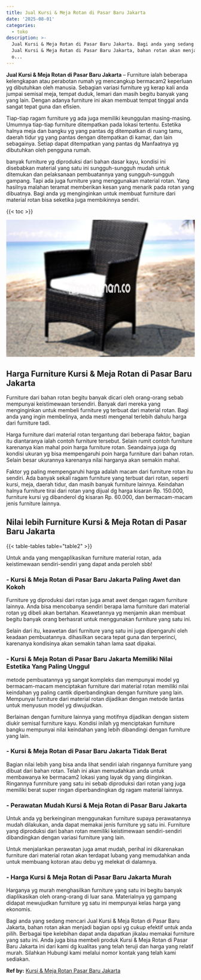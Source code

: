 ```yaml
---
title: Jual Kursi & Meja Rotan di Pasar Baru Jakarta
date: '2025-08-01'
categories:
  - toko
description: >-
  Jual Kursi & Meja Rotan di Pasar Baru Jakarta. Bagi anda yang sedang mencari
  Jual Kursi & Meja Rotan di Pasar Baru Jakarta, bahan rotan akan menjadi bagian
  o...
---
```


**Jual Kursi & Meja Rotan di Pasar Baru Jakarta** – Furniture ialah beberapa kelengkapan atau perabotan rumah yg mencangkup bermacam2 keperluan yg dibutuhkan oleh manusia. Sebagian variasi furniture yg kerap kali anda jumpai semisal meja, tempat duduk, lemari dan masih begitu banyak yang yang lain. Dengan adanya furniture ini akan membuat tempat tinggal anda sangat tepat guna dan efisien.

Tiap-tiap ragam furniture yg ada juga memiliki keunggulan masing-masing. Umumnya tiap-tiap furniture ditempatkan pada lokasi tertentu. Estetika halnya meja dan bangku yg yang pantas dg ditempatkan di ruang tamu, daerah tidur yg yang pantas dengan ditempatkan di kamar, dan lain sebagainya. Setiap dapat ditempatkan yang pantas dg Manfaatnya yg dibutuhkan oleh pengguna rumah.

banyak furniture yg diproduksi dari bahan dasar kayu, kondisi ini disebabkan material yang satu ini sungguh-sungguh mudah untuk ditemukan dan pelaksanaan pembuatannya yang sungguh-sungguh gampang. Tapi ada juga furniture yang menggunakan material rotan. Yang hasilnya malahan teramat memberikan kesan yang menarik pada rotan yang dibuatnya. Bagi anda yg menginginkan untuk membuat furniture dari material rotan bisa seketika juga membikinnya sendiri.

{{< toc >}}

![Jual Kursi & Meja Rotan di Pasar Baru Jakarta](/images/kursi-meja-rotan-murah34.png)

## Harga Furniture Kursi & Meja Rotan di Pasar Baru Jakarta

Furniture dari bahan rotan begitu banyak dicari oleh orang-orang sebab mempunyai keistimewaan tersendiri. Banyak dari mereka yang menginginkan untuk membeli furniture yg terbuat dari material rotan. Bagi anda yang ingin membelinya, anda mesti mengenal terlebih dahulu harga dari furniture tadi.

Harga furniture dari material rotan tergantung dari beberapa faktor, bagian itu diantaranya ialah contoh furniture tersebut. Selain rumit contoh furniture karenanya kian mahal poin harga furniture rotan. Seandainya juga dg kondisi ukuran yg bisa mempengaruhi poin harga furniture dari bahan rotan. Selain besar ukurannya karenanya nilai harganya akan semakin mahal.

Faktor yg paling mempengaruhi harga adalah macam dari furniture rotan itu sendiri. Ada banyak sekali ragam furniture yang terbuat dari rotan, seperti kursi, meja, daerah tidur, dan masih banyak furniture lainnya. Keindahan halnya furniture tirai dari rotan yang dijual dg harga kisaran Rp. 150.000, furniture kursi yg dibanderol dg kisaran Rp. 60.000, dan bermacam-macam jenis furniture lainnya.

## Nilai lebih Furniture Kursi & Meja Rotan di Pasar Baru Jakarta

{{< table-tables table="table2" >}}

Untuk anda yang mengaplikasikan furniture material rotan, ada keistimewaan sendiri-sendiri yang dapat anda peroleh sbb!

### \- Kursi & Meja Rotan di Pasar Baru Jakarta Paling Awet dan Kokoh

Furniture yg diproduksi dari rotan juga amat awet dengan ragam furniture lainnya. Anda bisa mencobanya sendiri berapa lama furniture dari material rotan yg dibeli akan bertahan. Keawetannya yg menjamin akan membuat begitu banyak orang berhasrat untuk menggunakan furniture yang satu ini.

Selain dari itu, keawetan dari furniture yang satu ini juga dipengaruhi oleh keadaan pembuatannya. dihasilkan secara tepat guna dan terperinci, karenanya kondisinya akan semakin tahan lama saat dipakai.

### \- Kursi & Meja Rotan di Pasar Baru Jakarta Memiliki Nilai Estetika Yang Paling Unggul

metode pembuatannya yg sangat kompleks dan mempunyai model yg bermacam-macam menciptakan furniture dari material rotan memiliki nilai keindahan yg paling cantik diperbandingkan dengan furniture yang lain. Mempunyai furniture dari material rotan dijadikan dengan metode lantas untuk menyusun model yg diwujudkan.

Berlainan dengan furniture lainnya yang motifnya dijadikan dengan sistem diukir semisal furniture kayu. Kondisi inilah yg menciptakan furniture bangku mempunyai nilai keindahan yang lebih dibandingi dengan furniture yang lain.

### \- Kursi & Meja Rotan di Pasar Baru Jakarta Tidak Berat

Bagian nilai lebih yang bisa anda lihat sendiri ialah ringannya furniture yang dibuat dari bahan rotan. Telah ini akan memudahkan anda untuk membawanya ke bermacam2 lokasi yang layak dg yang diinginkan. Ringannya funrniture yang satu ini sebab diproduksi dari rotan yang juga memiliki berat super ringan diperbandingkan dg ragam material lainnya.

### \- Perawatan Mudah Kursi & Meja Rotan di Pasar Baru Jakarta

Untuk anda yg berkeinginan menggunakan furniture supaya perawatannya mudah dilakukan, anda dapat memakai jenis furniture yg satu ini. Furniture yang diproduksi dari bahan rotan memiliki keistimewaan sendiri-sendiri dibandingkan dengan variasi furniture yang lain.

Untuk menjalankan perawatan juga amat mudah, perihal ini dikarenakan furniture dari material rotan akan terdapat lubang yang memudahkan anda untuk membuang kotoran atau debu yg melekat di dalamnya.

### \- Harga Kursi & Meja Rotan di Pasar Baru Jakarta Murah

Harganya yg murah menghasilkan furniture yang satu ini begitu banyak diaplikasikan oleh orang-orang di luar sana. Materialnya yg gampang didapat mewujudkan furniture yg satu ini mempunyai kelas harga yang ekonomis.

Bagi anda yang sedang mencari Jual Kursi & Meja Rotan di Pasar Baru Jakarta, bahan rotan akan menjadi bagian opsi yg cukup efektif untuk anda pilih. Berbagai tipe kelebihan dapat anda dapatkan jikalau memakai furniture yang satu ini. Anda juga bisa membeli produk Kursi & Meja Rotan di Pasar Baru Jakarta ini dari kami dg kualitas yang telah teruji dan harga yang relatif murah. Silahkan Hubungi kami melalui nomor kontak yang telah kami sediakan.

**Ref by:** [Kursi & Meja Rotan Pasar Baru Jakarta](https://id.wikipedia.org/wiki/Kursi)
